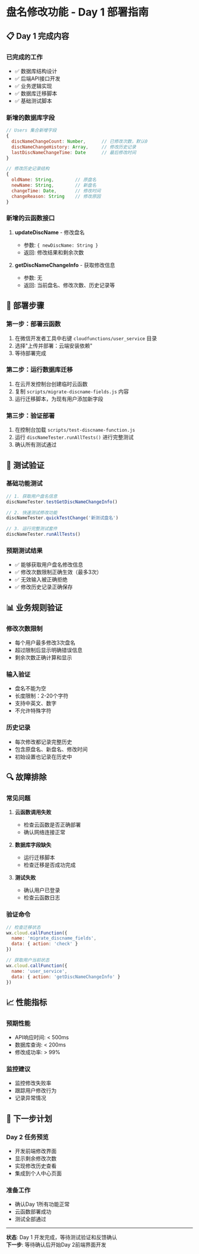 # 盘名修改功能 - Day 1 部署指南

## 📋 Day 1 完成内容

### 已完成的工作
- ✅ 数据库结构设计
- ✅ 后端API接口开发
- ✅ 业务逻辑实现
- ✅ 数据库迁移脚本
- ✅ 基础测试脚本

### 新增的数据库字段
```javascript
// Users 集合新增字段
{
  discNameChangeCount: Number,      // 已修改次数，默认0
  discNameChangeHistory: Array,     // 修改历史记录
  lastDiscNameChangeTime: Date      // 最后修改时间
}

// 修改历史记录结构
{
  oldName: String,        // 原盘名
  newName: String,        // 新盘名
  changeTime: Date,       // 修改时间
  changeReason: String    // 修改原因
}
```

### 新增的云函数接口
1. **updateDiscName** - 修改盘名
   - 参数: `{ newDiscName: String }`
   - 返回: 修改结果和剩余次数

2. **getDiscNameChangeInfo** - 获取修改信息
   - 参数: 无
   - 返回: 当前盘名、修改次数、历史记录等

## 🚀 部署步骤

### 第一步：部署云函数
1. 在微信开发者工具中右键 `cloudfunctions/user_service` 目录
2. 选择"上传并部署：云端安装依赖"
3. 等待部署完成

### 第二步：运行数据库迁移
1. 在云开发控制台创建临时云函数
2. 复制 `scripts/migrate-discname-fields.js` 内容
3. 运行迁移脚本，为现有用户添加新字段

### 第三步：验证部署
1. 在控制台加载 `scripts/test-discname-function.js`
2. 运行 `discNameTester.runAllTests()` 进行完整测试
3. 确认所有测试通过

## 🧪 测试验证

### 基础功能测试
```javascript
// 1. 获取用户盘名信息
discNameTester.testGetDiscNameChangeInfo()

// 2. 快速测试修改功能
discNameTester.quickTestChange('新测试盘名')

// 3. 运行完整测试套件
discNameTester.runAllTests()
```

### 预期测试结果
- ✅ 能够获取用户盘名修改信息
- ✅ 修改次数限制正确生效（最多3次）
- ✅ 无效输入被正确拒绝
- ✅ 修改历史记录正确保存

## 📊 业务规则验证

### 修改次数限制
- 每个用户最多修改3次盘名
- 超过限制后显示明确错误信息
- 剩余次数正确计算和显示

### 输入验证
- 盘名不能为空
- 长度限制：2-20个字符
- 支持中英文、数字
- 不允许特殊字符

### 历史记录
- 每次修改都记录完整历史
- 包含原盘名、新盘名、修改时间
- 初始设置也记录在历史中

## 🔍 故障排除

### 常见问题
1. **云函数调用失败**
   - 检查云函数是否正确部署
   - 确认网络连接正常

2. **数据库字段缺失**
   - 运行迁移脚本
   - 检查迁移是否成功完成

3. **测试失败**
   - 确认用户已登录
   - 检查云函数日志

### 验证命令
```javascript
// 检查迁移状态
wx.cloud.callFunction({
  name: 'migrate_discname_fields',
  data: { action: 'check' }
})

// 获取用户当前状态
wx.cloud.callFunction({
  name: 'user_service',
  data: { action: 'getDiscNameChangeInfo' }
})
```

## 📈 性能指标

### 预期性能
- API响应时间: < 500ms
- 数据库查询: < 200ms
- 修改成功率: > 99%

### 监控建议
- 监控修改失败率
- 跟踪用户修改行为
- 记录异常情况

## 🔄 下一步计划

### Day 2 任务预览
- 开发前端修改界面
- 显示剩余修改次数
- 实现修改历史查看
- 集成到个人中心页面

### 准备工作
- 确认Day 1所有功能正常
- 云函数部署成功
- 测试全部通过

---

**状态**: Day 1 开发完成，等待测试验证和反馈确认  
**下一步**: 等待确认后开始Day 2前端界面开发
